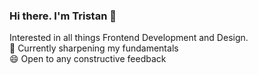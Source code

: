 ### Hi there. I'm Tristan 👋   

Interested in all things Frontend Development and Design.   
🌱  Currently sharpening my fundamentals   
😄  Open to any constructive feedback 
